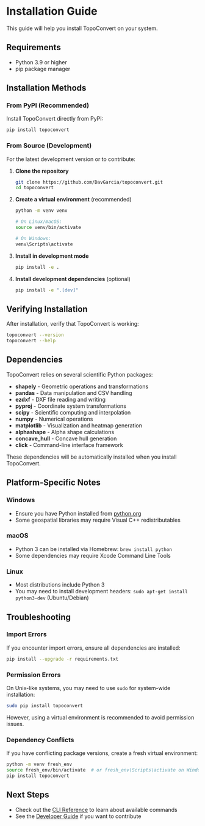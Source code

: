 # Installation Guide

This guide will help you install TopoConvert on your system.

## Requirements

- Python 3.9 or higher
- pip package manager

## Installation Methods

### From PyPI (Recommended)

Install TopoConvert directly from PyPI:

```bash
pip install topoconvert
```

### From Source (Development)

For the latest development version or to contribute:

1. **Clone the repository**
   ```bash
   git clone https://github.com/DavGarcia/topoconvert.git
   cd topoconvert
   ```

2. **Create a virtual environment** (recommended)
   ```bash
   python -m venv venv
   
   # On Linux/macOS:
   source venv/bin/activate
   
   # On Windows:
   venv\Scripts\activate
   ```

3. **Install in development mode**
   ```bash
   pip install -e .
   ```

4. **Install development dependencies** (optional)
   ```bash
   pip install -e ".[dev]"
   ```

## Verifying Installation

After installation, verify that TopoConvert is working:

```bash
topoconvert --version
topoconvert --help
```

## Dependencies

TopoConvert relies on several scientific Python packages:

- **shapely** - Geometric operations and transformations
- **pandas** - Data manipulation and CSV handling
- **ezdxf** - DXF file reading and writing
- **pyproj** - Coordinate system transformations
- **scipy** - Scientific computing and interpolation
- **numpy** - Numerical operations
- **matplotlib** - Visualization and heatmap generation
- **alphashape** - Alpha shape calculations
- **concave_hull** - Concave hull generation
- **click** - Command-line interface framework

These dependencies will be automatically installed when you install TopoConvert.

## Platform-Specific Notes

### Windows

- Ensure you have Python installed from [python.org](https://python.org)
- Some geospatial libraries may require Visual C++ redistributables

### macOS

- Python 3 can be installed via Homebrew: `brew install python`
- Some dependencies may require Xcode Command Line Tools

### Linux

- Most distributions include Python 3
- You may need to install development headers: `sudo apt-get install python3-dev` (Ubuntu/Debian)

## Troubleshooting

### Import Errors

If you encounter import errors, ensure all dependencies are installed:

```bash
pip install --upgrade -r requirements.txt
```

### Permission Errors

On Unix-like systems, you may need to use `sudo` for system-wide installation:

```bash
sudo pip install topoconvert
```

However, using a virtual environment is recommended to avoid permission issues.

### Dependency Conflicts

If you have conflicting package versions, create a fresh virtual environment:

```bash
python -m venv fresh_env
source fresh_env/bin/activate  # or fresh_env\Scripts\activate on Windows
pip install topoconvert
```

## Next Steps

- Check out the [CLI Reference](cli_reference.md) to learn about available commands
- See the [Developer Guide](developer_guide.md) if you want to contribute